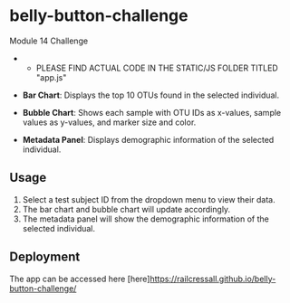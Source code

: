# belly-button-challenge
Module 14 Challenge

- - PLEASE FIND ACTUAL CODE IN THE STATIC/JS FOLDER TITLED "app.js"

- **Bar Chart**: Displays the top 10 OTUs found in the selected individual.
- **Bubble Chart**: Shows each sample with OTU IDs as x-values, sample values as y-values, and marker size and color.
- **Metadata Panel**: Displays demographic information of the selected individual.

## Usage

1. Select a test subject ID from the dropdown menu to view their data.
2. The bar chart and bubble chart will update accordingly.
3. The metadata panel will show the demographic information of the selected individual.

## Deployment

The app can be accessed here [here]https://railcressall.github.io/belly-button-challenge/
